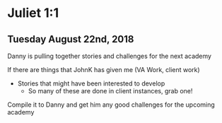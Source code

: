 #  Juliet 1:1
## Tuesday August 22nd, 2018

Danny is pulling together stories and challenges for the next academy

If there are things that JohnK has given me (VA Work, client work)
- Stories that might have been interested to develop
	- So many of these are done in client instances, grab one!

Compile it to Danny and get him any good challenges for the upcoming academy
